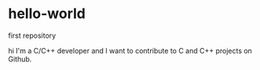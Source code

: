 # hello-world
first repository

hi I'm a C/C++ developer and I want to contribute to C and C++ projects on Github.
